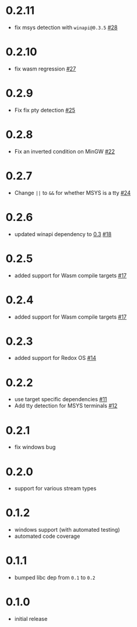# 0.2.11

* fix msys detection with `winapi@0.3.5` [#28](https://github.com/softprops/atty/pull/28)

# 0.2.10

* fix wasm regression [#27](https://github.com/softprops/atty/pull/27)

# 0.2.9

* Fix fix pty detection [#25](https://github.com/softprops/atty/pull/25)

# 0.2.8

* Fix an inverted condition on MinGW [#22](https://github.com/softprops/atty/pull/22)

# 0.2.7

* Change `||` to `&&` for whether MSYS is a tty [#24](https://github.com/softprops/atty/pull/24/)

# 0.2.6

* updated winapi dependency to [0.3](https://retep998.github.io/blog/winapi-0.3/) [#18](https://github.com/softprops/atty/pull/18)

# 0.2.5

* added support for Wasm compile targets [#17](https://github.com/softprops/atty/pull/17)

# 0.2.4

* added support for Wasm compile targets [#17](https://github.com/softprops/atty/pull/17)

# 0.2.3

* added support for Redox OS [#14](https://github.com/softprops/atty/pull/14)

# 0.2.2

* use target specific dependencies [#11](https://github.com/softprops/atty/pull/11)
* Add tty detection for MSYS terminals [#12](https://github.com/softprops/atty/pull/12)

# 0.2.1

* fix windows bug

# 0.2.0

* support for various stream types

# 0.1.2

* windows support (with automated testing)
* automated code coverage

# 0.1.1

* bumped libc dep from `0.1` to `0.2`

# 0.1.0

* initial release

